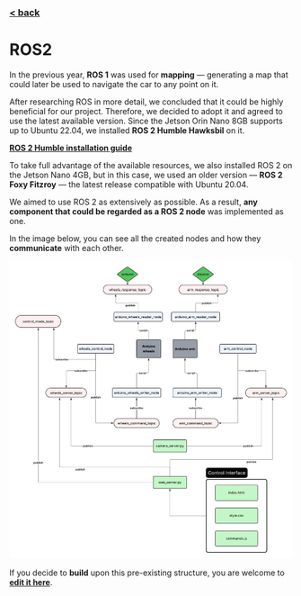 ### [< back](technical.md)

# **ROS2**

In the previous year, **ROS 1** was used for **mapping** — generating a map that could later be used to navigate the car to any point on it.

After researching ROS in more detail, we concluded that it could be highly beneficial for our project. Therefore, we decided to adopt it and agreed to use the latest available version. Since the Jetson Orin Nano 8GB supports up to Ubuntu 22.04, we installed **ROS 2 Humble Hawksbil** on it.


**[ROS 2 Humble installation guide](https://docs.ros.org/en/humble/Installation/Ubuntu-Install-Debs.html)**

To take full advantage of the available resources, we also installed ROS 2 on the Jetson Nano 4GB, but in this case, we used an older version — **ROS 2 Foxy Fitzroy** — the latest release compatible with Ubuntu 20.04.

We aimed to use ROS 2 as extensively as possible. As a result, **any component that could be regarded as a ROS 2 node** was implemented as one.

In the image below, you can see all the created nodes and how they **communicate** with each other.

![structure](structure.jpeg)

If you decide to **build** upon this pre-existing structure, you are welcome to **[edit it here](https://lucid.app/lucidchart/047bf23a-e6d6-46c2-be1c-202b1bc32ffb/edit?viewport_loc=-1022%2C-331%2C3680%2C1814%2C0_0&invitationId=inv_eb6fe308-f239-4732-a077-c2921b462ca8)**.

